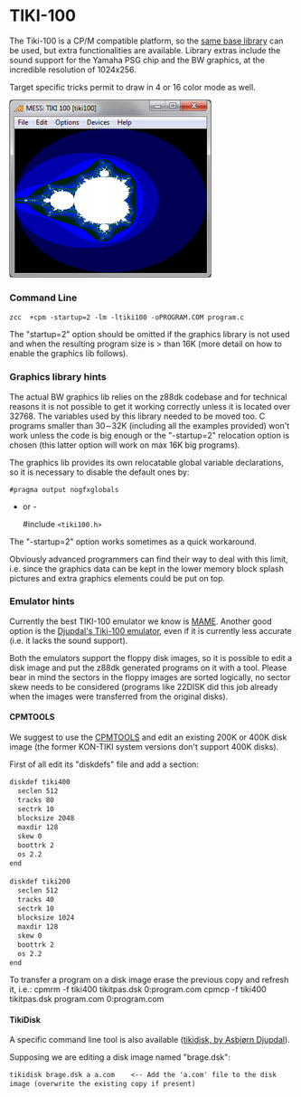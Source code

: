 #  TIKI-100

The Tiki-100 is a CP/M compatible platform, so the [same base library](platform/cpm) can be used, but extra functionalities are available.
Library extras include the sound support for the Yamaha PSG chip and the BW graphics, at the incredible resolution of 1024x256.

Target specific tricks permit to draw in 4 or 16 color mode as well.

![](images/platform/tikimandel.png)

### Command Line

    zcc  +cpm -startup=2 -lm -ltiki100 -oPROGRAM.COM program.c


The "startup=2" option should be omitted if the graphics library is not used and when the resulting program size is > than 16K (more detail on how to enable the graphics lib follows).

### Graphics library hints

The actual BW graphics lib relies on the z88dk codebase and for technical reasons it is not possible to get it working correctly unless it is located over 32768.   The variables used by this library needed to be moved too.
C programs smaller than 30∼32K (including all the examples provided) won't work unless the code is big enough or the "-startup=2" relocation option is chosen (this latter option will work on max 16K big programs).

The graphics lib provides its own relocatable global variable declarations, so it is necessary to disable the default ones by:

    #pragma output nogfxglobals

- or -

    #include `<tiki100.h>`


The "-startup=2" option works sometimes as a quick workaround.

Obviously advanced programmers can find their way to deal with this limit, i.e. since the graphics data can be kept in the lower memory block splash pictures and extra graphics elements could be put on top.


### Emulator hints

Currently the best TIKI-100 emulator we know is [MAME](http://www.mamedev.org/).
Another good option is the [Djupdal's Tiki-100 emulator](http://www.djupdal.org/tiki/emulator/), even if it is currently less accurate (i.e. it lacks the sound support).

Both the emulators support the floppy disk images, so it is possible to edit a disk image and put the z88dk generated programs on it with a tool.    Please bear in mind the sectors in the floppy images are sorted logically, no sector skew needs to be considered (programs like 22DISK did this job already when the images were transferred from the original disks).

#### CPMTOOLS

We suggest to use the [CPMTOOLS](http://www.moria.de/~michael/cpmtools/) and edit an existing 200K or 400K disk image (the former KON-TIKI system versions don't support 400K disks).

First of all edit its "diskdefs" file and add a section:

	diskdef tiki400
	  seclen 512
	  tracks 80
	  sectrk 10
	  blocksize 2048
	  maxdir 128
	  skew 0
	  boottrk 2
	  os 2.2
	end

	diskdef tiki200
	  seclen 512
	  tracks 40
	  sectrk 10
	  blocksize 1024
	  maxdir 128
	  skew 0
	  boottrk 2
	  os 2.2
	end

To transfer a program on a disk image erase the previous copy and refresh it, i.e.:
    cpmrm -f tiki400 tikitpas.dsk 0:program.com
    cpmcp -f tiki400 tikitpas.dsk program.com 0:program.com


#### TikiDisk

A specific command line tool is also available ([tikidisk, by Asbjørn Djupdal](http://www.djupdal.org/tiki/emulator/)).

Supposing we are editing a disk image named "brage.dsk":

    tikidisk brage.dsk a a.com    <-- Add the 'a.com' file to the disk image (overwrite the existing copy if present)




